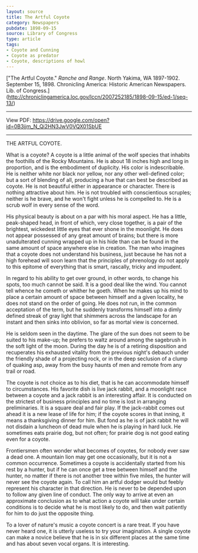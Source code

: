```yaml
---
layout: source
title: The Artful Coyote
category: Newspapers
pubdate: 1898-09-15
source: Library of Congress
type: article
tags:
- Coyote and Cunning
- Coyote as predator
- Coyote, descriptions of howl
---
```


["The Artful Coyote." *Ranche and Range*. North Yakima, WA 1897-1902. September 15, 1898. Chronicling America: Historic American Newspapers. Lib. of Congress.] (http://chroniclingamerica.loc.gov/lccn/2007252185/1898-09-15/ed-1/seq-13/)
***
View PDF: https://drive.google.com/open?id=0B3jjm_N_Qi2HN3JwV0VQX01SbUE
***
THE ARTFUL COYOTE.

What is a coyote? A coyote is a little animal of the wolf species that inhabits the foothills of the Rocky Mountains. He is about 18 inches high and long in proportion, and is the embodiment of duplicity. His color is indescribable. He is neither white nor black nor yellow, nor any other well-defined color; but a sort of blending of all, producing a hue that can best be described as coyote. He is not beautiful either in appearance or character. There is nothing attractive about him. He is not troubled with conscientious scruples; neither is he brave, and he won't fight unless he is compelled to. He is a scrub wolf in every sense of the word.

His physical beauty is about on a par with his moral aspect. He has a little, peak-shaped head, in front of which, very close together, is a pair of the brightest, wickedest little eyes that ever shone in the moonlight. He does not appear possessed of any great amount of brains; but there is more unadulterated cunning wrapped up in his hide than can be found in the same amount of space anywhere else in creation. The man who imagines that a coyote does not understand his business, just because he has not a high forehead will soon learn that the principles of phrenology do not apply to this epitome of everything that is smart, rascally, tricky and impudent.

In regard to his ability to get over ground, in other words, to change his spots, too much cannot be said. It is a good deal like the wind. You cannot tell whence he cometh or whither he goeth. When he makes up his mind to place a certain amount of space between himself and a given locality, he does not stand on the order of going. He does not run, in the common acceptation of the term, but he suddenly transforms himself into a dimly defined streak of gray light that shimmers across the landscape for an instant and then sinks into oblivion, so far as mortal view is concerned.

He is seldom seen in the daytime. The glare of the sun does not seem to be suited to his make-up; he prefers to waltz around among the sagebrush in the soft light of the moon. During the day he is of a retiring disposition and recuperates his exhausted vitality from the previous night's debauch under the friendly shade of a projecting rock, or in the deep seclusion of a clump of quaking asp, away from the busy haunts of men and remote from any trail or road.

The coyote is not choice as to his diet, that is he can accommodate himself to circumstances. His favorite dish is live jack rabbit, and a moonlight race between a coyote and a jack rabbit is an interesting affair. It is conducted on the strictest of business principles and no time is lost in arranging preliminaries. It is a square deal and fair play. If the jack-rabbit comes out ahead it is a new lease of life for him; if the coyote scores in that inning, it means a thanksgiving dinner for him. But fond as he is of jack rabbit he will not disdain a luncheon of dead mule when he is playing in hard luck. He sometimes eats prairie dog, but not often; for prairie dog is not good eating even for a coyote.

Frontiersmen often wonder what becomes of coyotes, for nobody ever saw a dead one. A mountain lion may get one occasionally, but it is not a common occurrence. Sometimes a coyote is accidentally started from his rest by a hunter, but if he can once get a tree between himself and the hunter, no matter if there is not another tree within five miles, the hunter will never see the coyote again. To call him an artful dodger would but feebly represent his character in that direction. He is never to be depended upon to follow any given line of conduct. The only way to arrive at even an approximate conclusion as to what action a coyote will take under certain conditions is to decide what he is most likely to do, and then wait patiently for him to do just the opposite thing.

To a lover of nature's music a coyote concert is a rare treat. If you have never heard one, it is utterly useless to try your imagination. A single coyote can make a novice believe that he is in six different places at the same time and has about seven vocal organs. It is interesting.
